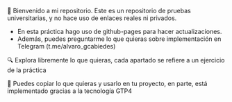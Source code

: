 👋 Bienvenido a mi repositorio. Este es un repositorio de pruebas universitarias, y no hace uso de enlaces reales ni privados. 
   - En esta práctica hago uso de github-pages para hacer actualizaciones.
   - Además, puedes preguntarme lo que quieras sobre implementación en Telegram (t.me/alvaro_gcabiedes)

🔍 Explora libremente lo que quieras, cada apartado se refiere a un ejercicio de la práctica

📝 Puedes copiar lo que quieras y usarlo en tu proyecto, en parte, está implementado gracias a la tecnología GTP4
